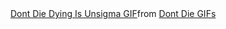 <div class="tenor-gif-embed" data-postid="1895640277553101283" data-share-method="host" data-aspect-ratio="1" data-width="100%"><a href="https://tenor.com/view/dont-die-dying-is-unsigma-sigma-unsigma-dying-gif-1895640277553101283">Dont Die Dying Is Unsigma GIF</a>from <a href="https://tenor.com/search/dont+die-gifs">Dont Die GIFs</a></div> <script type="text/javascript" async src="https://tenor.com/embed.js"></script>
